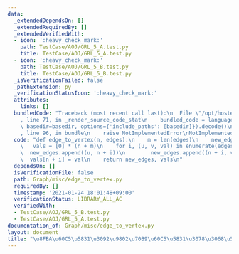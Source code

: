 ```yaml
---
data:
  _extendedDependsOn: []
  _extendedRequiredBy: []
  _extendedVerifiedWith:
  - icon: ':heavy_check_mark:'
    path: TestCase/AOJ/GRL_5_A.test.py
    title: TestCase/AOJ/GRL_5_A.test.py
  - icon: ':heavy_check_mark:'
    path: TestCase/AOJ/GRL_5_B.test.py
    title: TestCase/AOJ/GRL_5_B.test.py
  _isVerificationFailed: false
  _pathExtension: py
  _verificationStatusIcon: ':heavy_check_mark:'
  attributes:
    links: []
  bundledCode: "Traceback (most recent call last):\n  File \"/opt/hostedtoolcache/Python/3.9.1/x64/lib/python3.9/site-packages/onlinejudge_verify/documentation/build.py\"\
    , line 71, in _render_source_code_stat\n    bundled_code = language.bundle(stat.path,\
    \ basedir=basedir, options={'include_paths': [basedir]}).decode()\n  File \"/opt/hostedtoolcache/Python/3.9.1/x64/lib/python3.9/site-packages/onlinejudge_verify/languages/python.py\"\
    , line 96, in bundle\n    raise NotImplementedError\nNotImplementedError\n"
  code: "def edge_to_vertex(n, edges):\n    m = len(edges)\n    new_edges = []\n \
    \   vals = [0] * (n + m)\n    for i, (u, v, val) in enumerate(edges):\n      \
    \  new_edges.append((u, n + i))\n        new_edges.append((n + i, v))\n      \
    \  vals[n + i] = val\n    return new_edges, vals\n"
  dependsOn: []
  isVerificationFile: false
  path: Graph/misc/edge_to_vertex.py
  requiredBy: []
  timestamp: '2021-01-24 18:01:48+09:00'
  verificationStatus: LIBRARY_ALL_AC
  verifiedWith:
  - TestCase/AOJ/GRL_5_B.test.py
  - TestCase/AOJ/GRL_5_A.test.py
documentation_of: Graph/misc/edge_to_vertex.py
layout: document
title: "\u8FBA\u60C5\u5831\u3092\u9802\u70B9\u60C5\u5831\u3078\u3068\u5909\u63DB"
---
```

